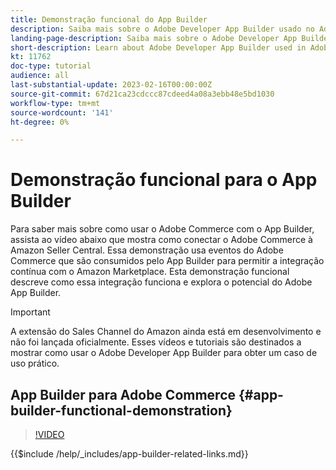 ```yaml
---
title: Demonstração funcional do App Builder
description: Saiba mais sobre o Adobe Developer App Builder usado no Adobe Commerce com uma demonstração técnica
landing-page-description: Saiba mais sobre o Adobe Developer App Builder usado no Adobe Commerce com uma demonstração técnica
short-description: Learn about Adobe Developer App Builder used in Adobe Commerce with a technical demonstration
kt: 11762
doc-type: tutorial
audience: all
last-substantial-update: 2023-02-16T00:00:00Z
source-git-commit: 67d21ca23cdccc87cdeed4a08a3ebb48e5bd1030
workflow-type: tm+mt
source-wordcount: '141'
ht-degree: 0%

---
```



# Demonstração funcional para o App Builder

Para saber mais sobre como usar o Adobe Commerce com o App Builder, assista ao vídeo abaixo que mostra como conectar o Adobe Commerce à Amazon Seller Central. Essa demonstração usa eventos do Adobe Commerce que são consumidos pelo App Builder para permitir a integração contínua com o Amazon Marketplace. Esta demonstração funcional descreve como essa integração funciona e explora o potencial do Adobe App Builder.

>[!IMPORTANT]
>
>A extensão do Sales Channel do Amazon ainda está em desenvolvimento e não foi lançada oficialmente.  Esses vídeos e tutoriais são destinados a mostrar como usar o Adobe Developer App Builder para obter um caso de uso prático.

## App Builder para Adobe Commerce {#app-builder-functional-demonstration}

>[!VIDEO](https://video.tv.adobe.com/v/3413502)

{{$include /help/_includes/app-builder-related-links.md}}
